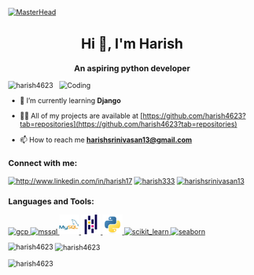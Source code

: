 [![MasterHead](https://mir-s3-cdn-cf.behance.net/project_modules/1400/79731568097599.5b50bca477735.jpg)](https://rishavchanda.io)
<h1 align="center">Hi 👋, I'm Harish</h1>
<h3 align="center">An aspiring python developer</h3>
<img align="right" alt="Coding" width="400" src="https://camo.githubusercontent.com/7de37139d0b4c1ce40865e799b446c0e963a3dd8fb68d239707237c40604fa3d/68747470733a2f2f63646e2e6472696262626c652e636f6d2f75736572732f3733303730332f73637265656e73686f74732f363538313234332f6176656e746f2e676966">

<p align="left"> <img src="https://komarev.com/ghpvc/?username=harish4623&label=Profile%20views&color=0e75b6&style=flat" alt="harish4623" /> </p>

- 🌱 I’m currently learning **Django**

- 👨‍💻 All of my projects are available at [https://github.com/harish4623?tab=repositories](https://github.com/harish4623?tab=repositories)

- 📫 How to reach me **harishsrinivasan13@gmail.com**

<h3 align="left">Connect with me:</h3>
<p align="left">
<a href="http://www.linkedin.com/in/harish17" target="blank"><img align="center" src="https://raw.githubusercontent.com/rahuldkjain/github-profile-readme-generator/master/src/images/icons/Social/linked-in-alt.svg" alt="http://www.linkedin.com/in/harish17" height="30" width="40" /></a>
<a href="https://www.hackerrank.com/harish333" target="blank"><img align="center" src="https://raw.githubusercontent.com/rahuldkjain/github-profile-readme-generator/master/src/images/icons/Social/hackerrank.svg" alt="harish333" height="30" width="40" /></a>
<a href="https://www.leetcode.com/harishsrinivasan13" target="blank"><img align="center" src="https://raw.githubusercontent.com/rahuldkjain/github-profile-readme-generator/master/src/images/icons/Social/leet-code.svg" alt="harishsrinivasan13" height="30" width="40" /></a>
</p>

<h3 align="left">Languages and Tools:</h3>
<p align="left"> <a href="https://cloud.google.com" target="_blank" rel="noreferrer"> <img src="https://www.vectorlogo.zone/logos/google_cloud/google_cloud-icon.svg" alt="gcp" width="40" height="40"/> </a> <a href="https://www.microsoft.com/en-us/sql-server" target="_blank" rel="noreferrer"> <img src="https://www.svgrepo.com/show/303229/microsoft-sql-server-logo.svg" alt="mssql" width="40" height="40"/> </a> <a href="https://www.mysql.com/" target="_blank" rel="noreferrer"> <img src="https://raw.githubusercontent.com/devicons/devicon/master/icons/mysql/mysql-original-wordmark.svg" alt="mysql" width="40" height="40"/> </a> <a href="https://pandas.pydata.org/" target="_blank" rel="noreferrer"> <img src="https://raw.githubusercontent.com/devicons/devicon/2ae2a900d2f041da66e950e4d48052658d850630/icons/pandas/pandas-original.svg" alt="pandas" width="40" height="40"/> </a> <a href="https://www.python.org" target="_blank" rel="noreferrer"> <img src="https://raw.githubusercontent.com/devicons/devicon/master/icons/python/python-original.svg" alt="python" width="40" height="40"/> </a> <a href="https://scikit-learn.org/" target="_blank" rel="noreferrer"> <img src="https://upload.wikimedia.org/wikipedia/commons/0/05/Scikit_learn_logo_small.svg" alt="scikit_learn" width="40" height="40"/> </a> <a href="https://seaborn.pydata.org/" target="_blank" rel="noreferrer"> <img src="https://seaborn.pydata.org/_images/logo-mark-lightbg.svg" alt="seaborn" width="40" height="40"/> </a> </p>

<p><img align="left" src="https://github-readme-stats.vercel.app/api/top-langs?username=harish4623&show_icons=true&locale=en&layout=compact" alt="harish4623" /></p>

<p>&nbsp;<img align="center" src="https://github-readme-stats.vercel.app/api?username=harish4623&show_icons=true&locale=en" alt="harish4623" /></p>

<p><img align="center" src="https://github-readme-streak-stats.herokuapp.com/?user=harish4623&" alt="harish4623" /></p>
